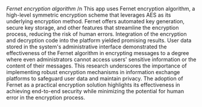 *Fernet encryption algorithm*
/n
This app uses Fernet encryption algorithm, a high-level symmetric encryption scheme that leverages AES as its underlying encryption method. 
Fernet offers automated key generation, secure key storage, and other features that streamline the encryption process, reducing the risk of human errors. 
Integration of the encryption and decryption code into the platform yielded promising results. User data stored in the system's administrative interface 
demonstrated the effectiveness of the Fernet algorithm in encrypting messages to a degree where even administrators cannot access users' sensitive 
information or the content of their messages. This research underscores the importance of implementing robust encryption mechanisms in information exchange 
platforms to safeguard user data and maintain privacy. The adoption of Fernet as a practical encryption solution highlights its effectiveness 
in achieving end-to-end security while minimizing the potential for human error in the encryption process.
